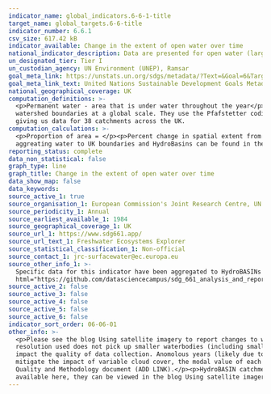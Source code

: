 ```yaml
---
indicator_name: global_indicators.6-6-1-title
target_name: global_targets.6-6-title
indicator_number: 6.6.1
csv_size: 617.42 kB
indicator_available: Change in the extent of open water over time
national_indicator_description: Data are presented for open water (large lakes, rivers, estuaries and artificial waterbodies). Water body type is not yet included as a disaggregation. This forms part of sub-indicator 1 -  spatial extent of water related ecosystems.
un_designated_tier: Tier I
un_custodian_agency: UN Environment (UNEP), Ramsar
goal_meta_link: https://unstats.un.org/sdgs/metadata/?Text=&Goal=6&Target=6.6
goal_meta_link_text: United Nations Sustainable Development Goals Metadata (PDF 4.0 MB)
national_geographical_coverage: UK
computation_definitions: >-
  <p>Permanent water - area that is under water throughout the year</p><p>Seasonal water - area that is under water for less than 12 months a year</p><p>Ephemeral water - area that is episodically under water in different years</p><p>HydroBASINS - a series of polygon layers that depict
  watershed boundaries at a global scale. They use the Pfafstetter coding system, which allows for analysis of catchment topology. Catchments  can be broken down  into smaller sub-basins; with each subdivision, the Pfafstetter level increases. Here, a Pfafstetter level of 6 was used,
  giving us data for 38 catchments across the UK.
computation_calculations: >-
  <p>Proportion of area = </p><p>Percent change in spatial extent from baseline = ((average spatial extent of 5 year period - average spatial extent from 2001-2005) / average spatial extent from 2001-2005) x 100</p><p>Code for extracting data from the Global Surface Water Explorer and
  aggreating water to UK boundaries and HydroBasins can be found in the <a href="https://github.com/datasciencecampus/sdg_661_analysis_and_reporting">Data Science Campus GitHub</a>
reporting_status: complete
data_non_statistical: false
graph_type: line
graph_title: Change in the extent of open water over time
data_show_map: false
data_keywords:  
source_active_1: true
source_organisation_1: European Commission's Joint Research Centre, UN Environment, and Google 
source_periodicity_1: Annual
source_earliest_available_1: 1984
source_geographical_coverage_1: UK
source_url_1: https://www.sdg661.app/
source_url_text_1: Freshwater Ecosystems Explorer
source_statistical_classification_1: Non-official
source_contact_1: jrc-surfacewater@ec.europa.eu
source_other_info_1: >-
  Specific data for this indicator have been aggregated to HydroBASINs Pfaffstetter level 6 using official UK boundaries. The data shown for this indicator and the code used to produce them can be found on the ONS <a
  html="https://github.com/datasciencecampus/sdg_661_analysis_and_reporting"> Data Science Campus Github</a>.
source_active_2: false
source_active_3: false
source_active_4: false
source_active_5: false
source_active_6: false
indicator_sort_order: 06-06-01
other_info: >-
  <p>Please see the blog Using satellite imagery to report changes to water bodies for SDG 6.6.1 for more information on this indicator (ADD LINK)</p><p>Data for change in the extent of open water is calculated from Earth Observation data (from the Landsat satellite programme). The
  resolution used does not pick up smaller waterbodies (including small lakes, rivers and streams).</p><p>The data presented here are constrained to official high-water mark boundaries, which helps ensure that coastal water is not included in estimates. </p><p>Persistent cloud cover can
  impact the quality of data collection. Anomolous years (likely due to cloud cover - 1994-1998 and 2004-2009) have therefore been excluded from the data presented here, with the exception of the baseline. The baseline period of 2001-2005 includes the anomolous years 2004 and 2005. To
  mitigate the impact of variable cloud cover, the modal value of each pixel across the baseline years has been used to calculate the average spatial extent in the baseline period. Further details on the source data and mitigating the impacts of these anomalous periods is provided in the
  Quality and Methodology document (ADD LINK).</p><p>HydroBASIN catchments are identified with numbers, however we have added descriptive names to each catchment in the dropdown menu - these are not official names. Work is in progress to provide interactive maps. While these are not yet
  available here, they can be viewed in the blog Using satellite imagery to report changes to water bodies for SDG 6.6.1 (ADD LINK)</p>  Data follows the UN specification for this indicator. This indicator has been identified in collaboration with topic experts.
---
```

